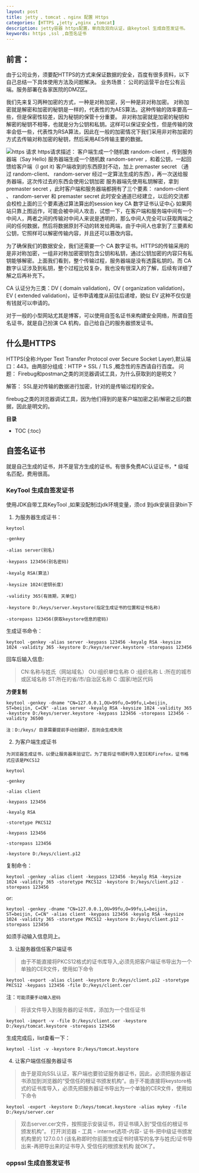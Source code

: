 ```yaml
---
layout: post
title: jetty 、tomcat 、nginx 配置 Https 
categories: [HTTPS ,jetty ,nginx ,tomcat]
description: jetty容器 https配置，单向及双向认证，由keytool 生成自签发证书。
keywords: https ,ssl ,自签名证书
---
```


## 前言：
由于公司业务，须要配HTTPS的方式来保证数据的安全，百度有很多资料，以下自己总结一下具体使用方法及问题解决。
业务场景：
  公司的运营平台在公有云端。服务部署在各家医院的DMZ区。
  
我们先来复习两种加密的方式，一种是对称加密，另一种是非对称加密。 
对称加密就是解密和加密的秘钥是一样的，代表性的为AES算法。这种传输的效率要高一些，但是保密性较差，因为秘钥的保管十分重要。 
非对称加密就是加密的秘钥和解密的秘钥不相等，也就是分为公钥和私钥。这样可以保证安全性，但是传输的效率会低一些，代表性为RSA算法，因此在一般的加密情况下我们采用非对称加密的方式去传输对称加密的秘钥，然后采用AES传输主要的数据。 

![https 请求](http://www.2cto.com/uploadfile/Collfiles/20151008/20151008091837606.jpg)
https请求描述：
客户端生成一个随机数 random-client ，传到服务器端（Say Hello)
服务器端生成一个随机数 random-server ，和着公钥，一起回馈给客户端（I got it)
客户端收到的东西原封不动，加上 premaster secret （通过 random-client、 random-server 经过一定算法生成的东西），再一次送给服务器端，这次传过去的东西会使用公钥加密
服务器端先使用私钥解密，拿到 premaster secret ，此时客户端和服务器端都拥有了三个要素： random-client 、 random-server 和 premaster secret
此时安全通道已经建立，以后的交流都会校检上面的三个要素通过算法算出的session key
CA 数字证书认证中心
如果网站只靠上图运作，可能会被中间人攻击，试想一下，在客户端和服务端中间有一个中间人，两者之间的传输对中间人来说是透明的，那么中间人完全可以获取两端之间的任何数据，然后将数据原封不动的转发给两端，由于中间人也拿到了三要素和公钥，它照样可以解密传输内容，并且还可以篡改内容。

为了确保我们的数据安全，我们还需要一个 CA 数字证书。HTTPS的传输采用的是非对称加密，一组非对称加密密钥包含公钥和私钥，通过公钥加密的内容只有私钥能够解密。上面我们看到，整个传输过程，服务器端是没有透露私钥的。而 CA 数字认证涉及到私钥，整个过程比较复杂，我也没有很深入的了解，后续有详细了解之后再补充下。

CA 认证分为三类：DV ( domain validation)，OV ( organization validation)，EV ( extended validation)，证书申请难度从前往后递增，貌似 EV 这种不仅仅是有钱就可以申请的。

对于一般的小型网站尤其是博客，可以使用自签名证书来构建安全网络，所谓自签名证书，就是自己扮演 CA 机构，自己给自己的服务器颁发证书。
  
## 什么是HTTPS
  HTTPS(全称:Hyper Text Transfer Protocol over Secure Socket Layer),默认端口：443。由两部分组成：HTTP + SSL / TLS ,概念性的东西请自行百度。
问题：
Firebug和postman之类的浏览器调试工具，为什么获取到的是明文？

解答：
SSL是对传输的数据进行加密，针对的是传输过程的安全。 

firebug之类的浏览器调试工具，因为他们得到的是客户端加密之前/解密之后的数据，因此是明文的。

**目录**

* TOC
{:toc}

## 自签名证书
就是自己生成的证书，并不是官方生成的证书。有很多免费AC认证证书，* 级域名匹配，费用很高。  

### KeyTool 生成自签发证书
 使用JDK自带工具KeyTool ,如果没配制过jdk环境变量，须cd 到jdk安装目录bin下

1. 为服务器生成证书：
```
keytool 

-genkey 

-alias server(别名) 

-keypass 123456(别名密码) 

-keyalg RSA(算法) 

-keysize 1024(密钥长度) 

-validity 365(有效期，天单位) 

-keystore D:/keys/server.keystore(指定生成证书的位置和证书名称) 

-storepass 123456(获取keystore信息的密码)
```

生成证书命令：
```
keytool -genkey -alias server -keypass 123456 -keyalg RSA -keysize 1024 -validity 365 -keystore D:/keys/server.keystore -storepass 123456
```

回车后输入信息:
>CN:名称与姓氏（网站域名）
>OU:组织单位名称
>O :组织名称
>L :所在的城市或区域名称
>ST:所在的省/市/自治区名称
>C :国家/地区代码

**方便复制**

```
keytool -genkey -dname "CN=127.0.0.1,OU=99fu,O=99fu,L=beijin, ST=beijin, C=CN" -alias server -keyalg RSA -keysize 1024 -validity 365 -keystore D:/keys/server.keystore -keypass 123456 -storepass 123456 -validity 36500
```

`注：D:/keys/ 目录需要提前手动创建好，否则会生成失败`

2. 为客户端生成证书	

`为浏览器生成证书，以便让服务器来验证它。为了能将证书顺利导入至IE和Firefox，证书格式应该是PKCS12`

```
keytool 

-genkey 

-alias client 

-keypass 123456

-keyalg RSA 

-storetype PKCS12 

-keypass 123456 

-storepass 123456 

-keystore D:/keys/client.p12
```

复制命令：
```
keytool -genkey -alias client -keypass 123456 -keyalg RSA -keysize 1024 -validity 365 -storetype PKCS12 -keystore D:/keys/client.p12 -storepass 123456
```
or:

```
keytool -genkey -dname "CN=127.0.0.1,OU=99fu,O=99fu,L=beijin, ST=beijin, C=CN" -alias client -keypass 123456 -keyalg RSA -keysize 1024 -validity 365 -storetype PKCS12 -keystore D:/keys/client.p12 -storepass 123456
```
如须手动输入信息同上。

3. 让服务器信任客户端证书
>由于不能直接将PKCS12格式的证书库导入,必须先把客户端证书导出为一个单独的CER文件，使用如下命令

```
keytool -export -alias client -keystore D:/keys/client.p12 -storetype PKCS12 -keypass 123456 -file D:/keys/client.cer
```
注：`可能须要手动输入密码`

>将该文件导入到服务器的证书库，添加为一个信任证书

```
keytool -import -v -file D:/keys/client.cer -keystore D:/keys/tomcat.keystore -storepass 123456
```
生成完成后，list查看一下：
```
keytool -list -v -keystore D:/keys/tomcat.keystore
```

4. 让客户端信任服务器证书
>由于是双向SSL认证，客户端也要验证服务器证书，因此，必须把服务器证书添加到浏览器的“受信任的根证书颁发机构”。由于不能直接将keystore格式的证书库导入，必须先把服务器证书导出为一个单独的CER文件，使用如下命令


```
keytool -export -keystore D:/keys/tomcat.keystore -alias mykey -file D:/keys/server.cer
```

>双击server.cer文件，按照提示安装证书，将证书填入到“受信任的根证书颁发机构”。
>打开浏览器   - 工具  -  internet选项-内容- 证书-把中级证书颁发机构里的 127.0.0.1 (该名称即时你前面生成证书时填写的名字与姓氏)证书导出来-再把导出来的证书导入  受信任的根颁发机构  就OK了。


### oppssl 生成自签发证书